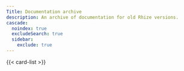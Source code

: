 ```yaml
---
Title: Documentation archive
description: An archive of documentation for old Rhize versions.
cascade:
  noindex: true
  excludeSearch: true
  sidebar:
    exclude: true
---
```


{{< card-list >}}
